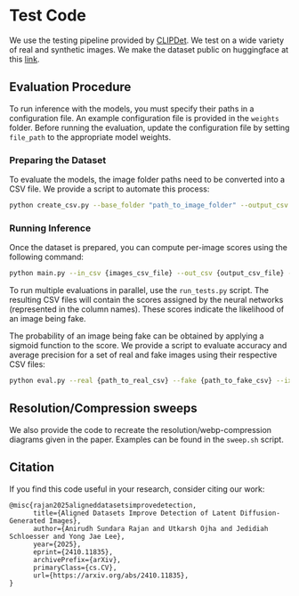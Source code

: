 # Test Code

We use the testing pipeline provided by [CLIPDet](https://github.com/grip-unina/ClipBased-SyntheticImageDetection). We test on a wide variety of real and synthetic images. We make the dataset public on huggingface at this [link](https://huggingface.co/datasets/AniSundar18/Robust_LDM_Benchmark). 

## **Evaluation Procedure**  
To run inference with the models, you must specify their paths in a configuration file. An example configuration file is provided in the `weights` folder. Before running the evaluation, update the configuration file by setting `file_path` to the appropriate model weights.  

### **Preparing the Dataset**  

To evaluate the models, the image folder paths need to be converted into a CSV file. We provide a script to automate this process:  

```bash
python create_csv.py --base_folder "path_to_image_folder" --output_csv "output_csv_path" --dir "real/fake (optional)"
```

### **Running Inference**  

Once the dataset is prepared, you can compute per-image scores using the following command:  

```bash
python main.py --in_csv {images_csv_file} --out_csv {output_csv_file} --device "cuda:4" --weights_dir {weights_directory} --models {models_to_evaluate}
```

To run multiple evaluations in parallel, use the `run_tests.py` script. The resulting CSV files will contain the scores assigned by the neural networks (represented in the column names). These scores indicate the likelihood of an image being fake.  

The probability of an image being fake can be obtained by applying a sigmoid function to the score. We provide a script to evaluate accuracy and average precision for a set of real and fake images using their respective CSV files:  

```bash
python eval.py --real {path_to_real_csv} --fake {path_to_fake_csv} --ix {number_of_detectors_to_evaluate}
```

## Resolution/Compression sweeps
We also provide the code to recreate the resolution/webp-compression diagrams given in the paper. Examples can be found in the ```sweep.sh``` script. 


## Citation
If you find this code useful in your research, consider citing our work:
```
@misc{rajan2025aligneddatasetsimprovedetection,
      title={Aligned Datasets Improve Detection of Latent Diffusion-Generated Images}, 
      author={Anirudh Sundara Rajan and Utkarsh Ojha and Jedidiah Schloesser and Yong Jae Lee},
      year={2025},
      eprint={2410.11835},
      archivePrefix={arXiv},
      primaryClass={cs.CV},
      url={https://arxiv.org/abs/2410.11835}, 
}
```

